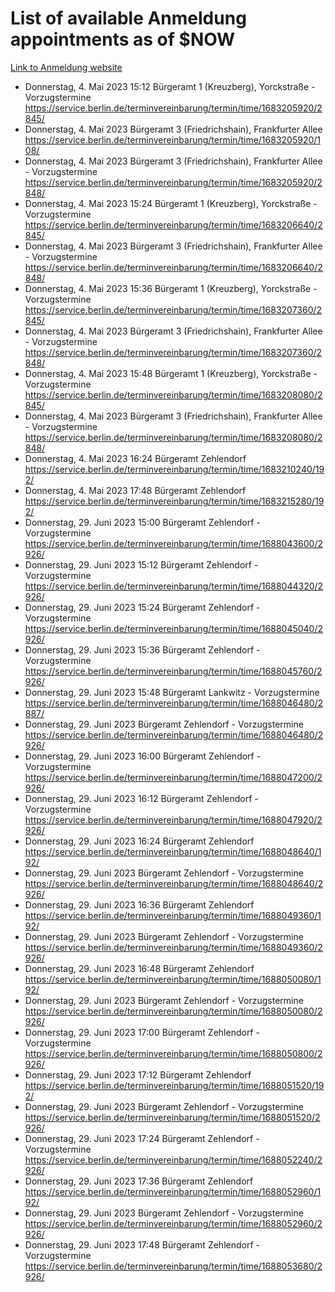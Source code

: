 # List of available Anmeldung appointments as of $NOW
[Link to Anmeldung website](https://service.berlin.de/terminvereinbarung/termin/tag.php?termin=1&anliegen[]=120686&dienstleisterlist=122210,122217,327316,122219,327312,122227,327314,122231,327346,122243,327348,122254,122252,329742,122260,329745,122262,329748,122271,327278,122273,327274,122277,327276,330436,122280,327294,122282,327290,122284,327292,122291,327270,122285,327266,122286,327264,122296,327268,150230,329760,122297,327286,122294,327284,122312,329763,122314,329775,122304,327330,122311,327334,122309,327332,317869,122281,327352,122279,329772,122283,122276,327324,122274,327326,122267,329766,122246,327318,122251,327320,122257,327322,122208,327298,122226,327300&herkunft=http%3A%2F%2Fservice.berlin.de%2Fdienstleistung%2F120686%2F)
- Donnerstag, 4. Mai 2023 15:12 Bürgeramt 1 (Kreuzberg), Yorckstraße - Vorzugstermine https://service.berlin.de/terminvereinbarung/termin/time/1683205920/2845/
- Donnerstag, 4. Mai 2023  Bürgeramt 3 (Friedrichshain), Frankfurter Allee https://service.berlin.de/terminvereinbarung/termin/time/1683205920/108/
- Donnerstag, 4. Mai 2023  Bürgeramt 3 (Friedrichshain), Frankfurter Allee - Vorzugstermine https://service.berlin.de/terminvereinbarung/termin/time/1683205920/2848/
- Donnerstag, 4. Mai 2023 15:24 Bürgeramt 1 (Kreuzberg), Yorckstraße - Vorzugstermine https://service.berlin.de/terminvereinbarung/termin/time/1683206640/2845/
- Donnerstag, 4. Mai 2023  Bürgeramt 3 (Friedrichshain), Frankfurter Allee - Vorzugstermine https://service.berlin.de/terminvereinbarung/termin/time/1683206640/2848/
- Donnerstag, 4. Mai 2023 15:36 Bürgeramt 1 (Kreuzberg), Yorckstraße - Vorzugstermine https://service.berlin.de/terminvereinbarung/termin/time/1683207360/2845/
- Donnerstag, 4. Mai 2023  Bürgeramt 3 (Friedrichshain), Frankfurter Allee - Vorzugstermine https://service.berlin.de/terminvereinbarung/termin/time/1683207360/2848/
- Donnerstag, 4. Mai 2023 15:48 Bürgeramt 1 (Kreuzberg), Yorckstraße - Vorzugstermine https://service.berlin.de/terminvereinbarung/termin/time/1683208080/2845/
- Donnerstag, 4. Mai 2023  Bürgeramt 3 (Friedrichshain), Frankfurter Allee - Vorzugstermine https://service.berlin.de/terminvereinbarung/termin/time/1683208080/2848/
- Donnerstag, 4. Mai 2023 16:24 Bürgeramt Zehlendorf https://service.berlin.de/terminvereinbarung/termin/time/1683210240/192/
- Donnerstag, 4. Mai 2023 17:48 Bürgeramt Zehlendorf https://service.berlin.de/terminvereinbarung/termin/time/1683215280/192/
- Donnerstag, 29. Juni 2023 15:00 Bürgeramt Zehlendorf - Vorzugstermine https://service.berlin.de/terminvereinbarung/termin/time/1688043600/2926/
- Donnerstag, 29. Juni 2023 15:12 Bürgeramt Zehlendorf - Vorzugstermine https://service.berlin.de/terminvereinbarung/termin/time/1688044320/2926/
- Donnerstag, 29. Juni 2023 15:24 Bürgeramt Zehlendorf - Vorzugstermine https://service.berlin.de/terminvereinbarung/termin/time/1688045040/2926/
- Donnerstag, 29. Juni 2023 15:36 Bürgeramt Zehlendorf - Vorzugstermine https://service.berlin.de/terminvereinbarung/termin/time/1688045760/2926/
- Donnerstag, 29. Juni 2023 15:48 Bürgeramt Lankwitz - Vorzugstermine https://service.berlin.de/terminvereinbarung/termin/time/1688046480/2887/
- Donnerstag, 29. Juni 2023  Bürgeramt Zehlendorf - Vorzugstermine https://service.berlin.de/terminvereinbarung/termin/time/1688046480/2926/
- Donnerstag, 29. Juni 2023 16:00 Bürgeramt Zehlendorf - Vorzugstermine https://service.berlin.de/terminvereinbarung/termin/time/1688047200/2926/
- Donnerstag, 29. Juni 2023 16:12 Bürgeramt Zehlendorf - Vorzugstermine https://service.berlin.de/terminvereinbarung/termin/time/1688047920/2926/
- Donnerstag, 29. Juni 2023 16:24 Bürgeramt Zehlendorf https://service.berlin.de/terminvereinbarung/termin/time/1688048640/192/
- Donnerstag, 29. Juni 2023  Bürgeramt Zehlendorf - Vorzugstermine https://service.berlin.de/terminvereinbarung/termin/time/1688048640/2926/
- Donnerstag, 29. Juni 2023 16:36 Bürgeramt Zehlendorf https://service.berlin.de/terminvereinbarung/termin/time/1688049360/192/
- Donnerstag, 29. Juni 2023  Bürgeramt Zehlendorf - Vorzugstermine https://service.berlin.de/terminvereinbarung/termin/time/1688049360/2926/
- Donnerstag, 29. Juni 2023 16:48 Bürgeramt Zehlendorf https://service.berlin.de/terminvereinbarung/termin/time/1688050080/192/
- Donnerstag, 29. Juni 2023  Bürgeramt Zehlendorf - Vorzugstermine https://service.berlin.de/terminvereinbarung/termin/time/1688050080/2926/
- Donnerstag, 29. Juni 2023 17:00 Bürgeramt Zehlendorf - Vorzugstermine https://service.berlin.de/terminvereinbarung/termin/time/1688050800/2926/
- Donnerstag, 29. Juni 2023 17:12 Bürgeramt Zehlendorf https://service.berlin.de/terminvereinbarung/termin/time/1688051520/192/
- Donnerstag, 29. Juni 2023  Bürgeramt Zehlendorf - Vorzugstermine https://service.berlin.de/terminvereinbarung/termin/time/1688051520/2926/
- Donnerstag, 29. Juni 2023 17:24 Bürgeramt Zehlendorf - Vorzugstermine https://service.berlin.de/terminvereinbarung/termin/time/1688052240/2926/
- Donnerstag, 29. Juni 2023 17:36 Bürgeramt Zehlendorf https://service.berlin.de/terminvereinbarung/termin/time/1688052960/192/
- Donnerstag, 29. Juni 2023  Bürgeramt Zehlendorf - Vorzugstermine https://service.berlin.de/terminvereinbarung/termin/time/1688052960/2926/
- Donnerstag, 29. Juni 2023 17:48 Bürgeramt Zehlendorf - Vorzugstermine https://service.berlin.de/terminvereinbarung/termin/time/1688053680/2926/
